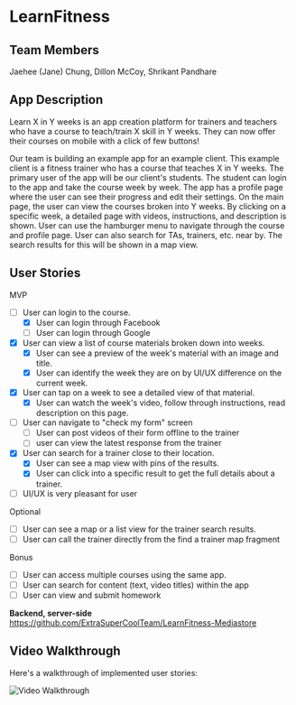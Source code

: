 # LearnFitness

## Team Members
Jaehee (Jane) Chung,
Dillon McCoy,
Shrikant Pandhare

## App Description
Learn X in Y weeks is an app creation platform for trainers and teachers who have a course to teach/train X skill in Y weeks.
They can now offer their courses on mobile with a click of few buttons!

Our team is building an example app for an example client. This example client is a fitness trainer who has a course that teaches X in Y weeks. The primary user of the app will be our client's students. The student can login to the app and take the course week by week. The app has a profile page where the user can see their progress and edit their settings. On the main page, the user can view the courses broken into Y weeks. By clicking on a specific week, a detailed page with videos, instructions, and description is shown. User can use the hamburger menu to navigate through the course and profile page. User can also search for TAs, trainers, etc. near by. The search results for this will be shown in a map view.

## User Stories
MVP

* [ ] User can login to the course.
  * [X] User can login through Facebook 
  * [ ] User can login through Google
* [X] User can view a list of course materials broken down into weeks.
  * [X] User can see a preview of the week's material with an image and title.
  * [X] User can identify the week they are on by UI/UX difference on the current week.
* [X] User can tap on a week to see a detailed view of that material.
  * [X] User can watch the week's video, follow through instructions, read description on this page.
* [ ] User can navigate to "check my form" screen
  * [ ] User can post videos of their form offline to the trainer
  * [ ] user can view the latest response from the trainer 
* [X] User can search for a trainer close to their location.
  * [X] User can see a map view with pins of the results.
  * [X] User can click into a specific result to get the full details about a trainer.
* [ ] UI/UX is very pleasant for user 

Optional

* [ ] User can see a map or a list view for the trainer search results.
* [ ] User can call the trainer directly from the find a trainer map fragment 

Bonus
* [ ] User can access multiple courses using the same app.
* [ ] User can search for content (text, video titles) within the app
* [ ] User can view and submit homework

**Backend, server-side** 
https://github.com/ExtraSuperCoolTeam/LearnFitness-Mediastore

## Video Walkthrough

Here's a walkthrough of implemented user stories:

<img src='http://i.imgur.com/Qy9REGl.gif' title='Video Walkthrough' width='' alt='Video Walkthrough' />

